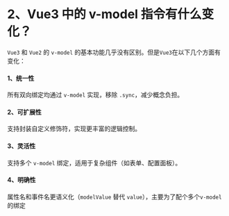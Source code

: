 # 2、Vue3 中的 v-model 指令有什么变化？

`Vue3` 和 `Vue2` 的 `v-model` 的基本功能几乎没有区别。但是`Vue3`在以下几个方面有变化：

#### 1、统一性

所有双向绑定均通过 `v-model` 实现，移除 `.sync`，减少概念负担。

#### 2、可扩展性

支持封装自定义修饰符，实现更丰富的逻辑控制。

#### 3、灵活性

支持多个 `v-model` 绑定，适用于复杂组件（如表单、配置面板）。

#### 4、明确性

属性名和事件名更语义化（`modelValue` 替代 `value`），主要为了配个多个`v-model`的绑定

